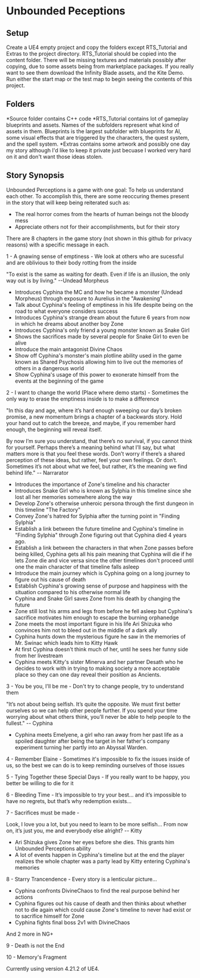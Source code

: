 # Unbounded Peceptions

## Setup

Create a UE4 empty project and copy the folders except RTS_Tutorial and Extras to the project directory.  RTS_Tutorial should be copied into the content folder. 
There will be missing textures and materials possibly after copying, due to some assets being from marketplace packages.  If you really want to see them download the Infinity Blade assets, and the Kite Demo.  Run either the start map or the test map to begin seeing the contents of this project.

## Folders
*Source folder contains C++ code
*RTS_Tutorial contains lot of gameplay blueprints and assets.  Names of the subfolders represent what kind of assets in them.  Blueprints is the largest subfolder with blueprints for AI, some visual effects that are triggered by the characters, the quest system, and the spell system.
*Extras contains some artwork and possibly one day my story although I'd like to keep it private just becuase I worked very hard on it and don't want those ideas stolen.

## Story Synopsis

Unbounded Perceptions is a game with one goal: To help us understand each other.  To accomplish this, there are some reoccuring themes present in the story that will keep being reiterated such as:

* The real horror comes from the hearts of human beings not the bloody mess
* Appreciate others not for their accomplishments, but for their story  

There are 8 chapters in the game story (not shown in this github for privacy reasons) with a specific message in each.  

1 - A gnawing sense of emptiness - We look at others who are sucessful and are oblivious to their body rotting from the inside 

"To exist is the same as waiting for death.  Even if life is an illusion, the only way out is by living." --Undead Morpheus

* Introduces Cyphina the MC and how he became a monster (Undead Morpheus) through exposure to Aurelius in the "Awakening"
* Talk about Cyphina's feeling of emptiness in his life despite being on the road to what everyone considers success
* Introduces Cyphina's strange dream about the future 6 years from now in which he dreams about another boy Zone
* Introduces Cyphina's only friend a young monster known as Snake Girl
* Shows the sacrifices made by several people for Snake Girl to even be alive
* Introduce the main antagonist Divine Chaos
* Show off Cyphina's monster's main plotline ability used in the game known as Shared Psychosis allowing him to live out the memories of others in a dangerous world
* Show Cyphina's usage of this power to exonerate himself from the events at the beginning of the game

2 - I want to change the world (Place where demo starts) - Sometimes the only way to erase the emptiness inside is to make a difference 

"In this day and age, where it’s hard enough sweeping our day’s broken promise, a new momentum brings a chapter of a backwards story.  Hold your hand out to catch the breeze, and maybe, if you remember hard enough, the beginning will reveal itself.

By now I’m sure you understand, that there’s no survival, if you cannot think for yourself.  Perhaps there’s a meaning behind what I’ll say, but what matters more is that you feel these words.  Don’t worry if there’s a shared perception of these ideas, but rather, feel your own feelings.  Or don’t.  Sometimes it’s not about what we feel, but rather, it’s the meaning we find behind life." -- Narrarator

* Introduces the importance of Zone's timeline and his character
* Introduces Snake Girl who is known as Sylphia in this timeline since she lost all her memories somewhere along the way
* Develop Zone's otherwise unheroic persona through the first dungeon in this timeline "The Factory" 
* Convey Zone's hatred for Sylphia after the turning point in "Finding Sylphia"
* Establish a link between the future timeline and Cyphina's timeline in "Finding Sylphia" through Zone figuring out that Cyphina died 4 years ago.
* Establish a link between the characters in that when Zone passes before being killed, Cyphina gets all his pain meaning that Cyphina will die if he lets Zone die and vice versa since the other timelines don't proceed until one the main character of that timeline falls asleep  
* Introduce the main journey which is Cyphina going on a long journey to figure out his cause of death
* Establish Cyphina's growing sense of purpose and happiness with the situation compared to his otherwise normal life
* Cyphina and Snake Girl saves Zone from his death by changing the future
* Zone still lost his arms and legs from before he fell asleep but Cyphina's sacrifice motivates him enough to escape the burning orphanedge 
* Zone meets the most important figure in his life Ari Shizuka who convinces him not to bleed out in the middle of a dark ally
* Cyphina hunts down the mysterious figure he saw in the memories of Mr. Swinac which leads him to Kitty Hawk
* At first Cyphina doesn't think much of her, until he sees her funny side from her livestream
* Cyphina meets Kitty's sister Minerva and her partner Desath who he decides to work with in trying to making society a more acceptable place so they can one day reveal their position as Ancients.

3 - You be you, I'll be me - Don't try to change people, try to understand them  

"It’s not about being selfish.  It’s quite the opposite.  We must first better ourselves so we can help other people further.  If you spend your time worrying about what others think, you’ll never be able to help people to the fullest." -- Cyphina

* Cyphina meets Emelyene, a girl who ran away from her past life as a spoiled daughter after being the target in her father's company experiment turning her partly into an Abyssal Warden. 

4 - Remember Elaine - Sometimes it's impossible to fix the issues inside of us, so the best we can do is to keep reminding ourselves of those issues

5 - Tying Together these Special Days - If you really want to be happy, you better be willing to die for it

6 - Bleeding Time - It’s impossible to try your best… and it’s impossible to have no regrets, but that’s why redemption exists…

7 - Sacrifices must be made - 

Look, I love you a lot, but you need to learn to be more selfish…  From now on, it’s just you, me and everybody else alright? -- Kitty 

* Ari Shizuka gives Zone her eyes before she dies.  This grants him Unbounded Perceptions ability
* A lot of events happen in Cyphina's timeline but at the end the player realizes the whole chapter was a party lead by Kitty entering Cyphina's memories

8 - Starry Trancendence - Every story is a lenticular picture...

* Cyphina confronts DivineChaos to find the real purpose behind her actions
* Cyphina figures out his cause of death and then thinks about whether not to die again which could cause Zone's timeline to never had exist or to sacrifice himself for Zone
* Cyphina fights final boss 2v1 with DivineChaos 

And 2 more in NG+

9 - Death is not the End

10 - Memory's Fragment

Currently using version 4.21.2 of UE4.

